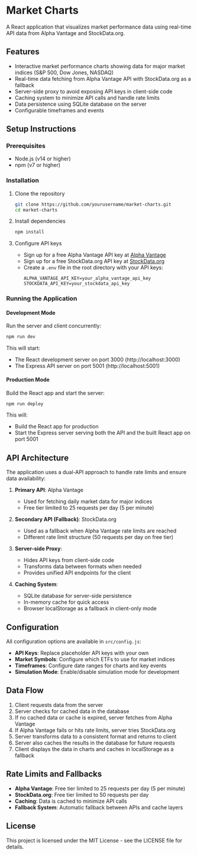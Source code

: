 # Market Charts

A React application that visualizes market performance data using real-time API data from Alpha Vantage and StockData.org.

## Features

- Interactive market performance charts showing data for major market indices (S&P 500, Dow Jones, NASDAQ)
- Real-time data fetching from Alpha Vantage API with StockData.org as a fallback
- Server-side proxy to avoid exposing API keys in client-side code
- Caching system to minimize API calls and handle rate limits
- Data persistence using SQLite database on the server
- Configurable timeframes and events

## Setup Instructions

### Prerequisites

- Node.js (v14 or higher)
- npm (v7 or higher)

### Installation

1. Clone the repository
   ```bash
   git clone https://github.com/yourusername/market-charts.git
   cd market-charts
   ```

2. Install dependencies
   ```bash
   npm install
   ```

3. Configure API keys
   - Sign up for a free Alpha Vantage API key at [Alpha Vantage](https://www.alphavantage.co/support/#api-key)
   - Sign up for a free StockData.org API key at [StockData.org](https://www.stockdata.org/register)
   - Create a `.env` file in the root directory with your API keys:
     ```
     ALPHA_VANTAGE_API_KEY=your_alpha_vantage_api_key
     STOCKDATA_API_KEY=your_stockdata_api_key
     ```

### Running the Application

#### Development Mode

Run the server and client concurrently:
```bash
npm run dev
```

This will start:
- The React development server on port 3000 (http://localhost:3000)
- The Express API server on port 5001 (http://localhost:5001)

#### Production Mode

Build the React app and start the server:
```bash
npm run deploy
```

This will:
- Build the React app for production
- Start the Express server serving both the API and the built React app on port 5001

## API Architecture

The application uses a dual-API approach to handle rate limits and ensure data availability:

1. **Primary API**: Alpha Vantage
   - Used for fetching daily market data for major indices
   - Free tier limited to 25 requests per day (5 per minute)

2. **Secondary API (Fallback)**: StockData.org
   - Used as a fallback when Alpha Vantage rate limits are reached
   - Different rate limit structure (50 requests per day on free tier)

3. **Server-side Proxy**:
   - Hides API keys from client-side code
   - Transforms data between formats when needed
   - Provides unified API endpoints for the client

4. **Caching System**:
   - SQLite database for server-side persistence
   - In-memory cache for quick access
   - Browser localStorage as a fallback in client-only mode

## Configuration

All configuration options are available in `src/config.js`:

- **API Keys**: Replace placeholder API keys with your own
- **Market Symbols**: Configure which ETFs to use for market indices
- **Timeframes**: Configure date ranges for charts and key events
- **Simulation Mode**: Enable/disable simulation mode for development

## Data Flow

1. Client requests data from the server
2. Server checks for cached data in the database
3. If no cached data or cache is expired, server fetches from Alpha Vantage
4. If Alpha Vantage fails or hits rate limits, server tries StockData.org
5. Server transforms data to a consistent format and returns to client
6. Server also caches the results in the database for future requests
7. Client displays the data in charts and caches in localStorage as a fallback

## Rate Limits and Fallbacks

- **Alpha Vantage**: Free tier limited to 25 requests per day (5 per minute)
- **StockData.org**: Free tier limited to 50 requests per day
- **Caching**: Data is cached to minimize API calls
- **Fallback System**: Automatic fallback between APIs and cache layers

## License

This project is licensed under the MIT License - see the LICENSE file for details.
